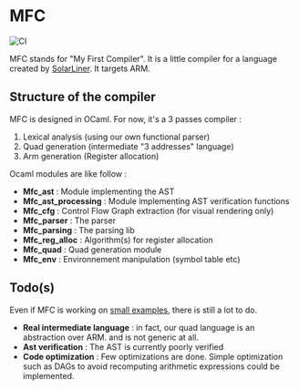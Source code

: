 # MFC

![CI](https://github.com/jdrprod/mfc/workflows/CI/badge.svg)

MFC stands for "My First Compiler". It is a little compiler for a language created by [SolarLiner](https://github.com/solarliner). It targets ARM.

## Structure of the compiler

MFC is designed in OCaml. For now, it's a 3 passes compiler :
1. Lexical analysis (using our own functional parser)
2. Quad generation (intermediate "3 addresses" language)
3. Arm generation (Register allocation)

Ocaml modules are like follow :
+ **Mfc_ast** : Module implementing the AST 
+ **Mfc_ast_processing** : Module implementing AST verification functions
+ **Mfc_cfg** : Control Flow Graph extraction (for visual rendering only)
+ **Mfc_parser** : The parser
+ **Mfc_parsing** : The parsing lib
+ **Mfc_reg_alloc** : Algorithm(s) for register allocation
+ **Mfc_quad** : Quad generation module
+ **Mfc_env** : Environnement manipulation (symbol table etc)

## Todo(s)

Even if MFC is working on [small examples](https://github.com/jdrprod/mfc/examples), there is still a lot to do.

+ **Real intermediate language** : in fact, our quad language is an abstraction over ARM. and is not generic at all.
+ **Ast verification** : The AST is currently poorly verified
+ **Code optimization** : Few optimizations are done. Simple optimization such as DAGs to avoid recomputing arithmetic expressions could be implemented.

